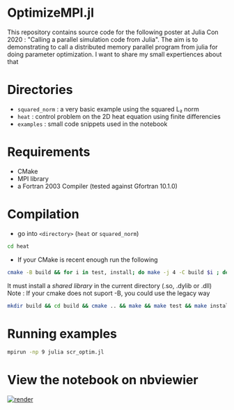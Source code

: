 # OptimizeMPI.jl

This repository contains source code for the following poster at Julia Con 2020 : 
"Calling a parallel simulation code from Julia". The aim is to demonstrating to call
a distributed memory parallel program from julia for doing parameter optimization. I want
to share my small expertiences about that

# Directories
- `squared_norm` : a very basic example using the squared L₂ norm
- `heat` : control problem on the 2D heat equation using finite differencies
- `examples` : small code snippets used in the notebook
# Requirements 

- CMake 
- MPI library
- a Fortran 2003 Compiler (tested against Gfortran 10.1.0)

# Compilation
- go into `<directory>` (`heat` or `squared_norm`)
```bash
cd heat
```
- If your CMake is recent enough run the following
```bash
cmake -B build && for i in test, install; do make -j 4 -C build $i ; done
```
It must install a *shared library* in the current directory (.so, .dylib or .dll)
Note : If your cmake does not suport -B, you could use the legacy way

```bash
mkdir build && cd build && cmake .. && make && make test && make install && cd ..
```

# Running examples

```bash
mpirun -np 9 julia scr_optim.jl
```

# View the notebook on nbviewier
[![render](https://raw.githubusercontent.com/jupyter/design/master/logos/Badges/nbviewer_badge.svg)](https://nbviewer.jupyter.org/github/aitzkora/OptimizeMPI.jl/blob/master/calling_a_parallel_code.ipynb?flush_cache=true)
